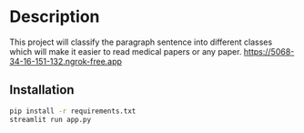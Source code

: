 # Description

This project will classify the paragraph sentence into different classes which will make it easier to read medical papers or any paper.
https://5068-34-16-151-132.ngrok-free.app

## Installation

```sh
pip install -r requirements.txt
streamlit run app.py
```




